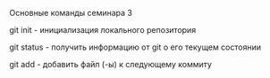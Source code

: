 Основные команды семинара 3

git init -  инициализация локального репозитория

git status - получить информацию от git о его текущем состоянии

git add - добавить файл (-ы) к следующему коммиту

